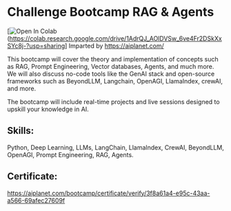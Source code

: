 # Challenge Bootcamp RAG & Agents
[![Open In Colab](https://colab.research.google.com/assets/colab-badge.svg)(https://colab.research.google.com/drive/1AdrQJ_AOlDVSw_6ve4Fr2DSkXxSYc8j-?usp=sharing]
Imparted by https://aiplanet.com/ 

This bootcamp will cover the theory and implementation of concepts such as RAG, Prompt Engineering, Vector databases, Agents, and much more. We will also discuss no-code tools like the GenAI stack and open-source frameworks such as BeyondLLM, Langchain, OpenAGI, LlamaIndex, crewAI, and more.

The bootcamp will include real-time projects and live sessions designed to upskill your knowledge in AI.

## Skills:

Python, Deep Learning, LLMs, LangChain, LlamaIndex, CrewAI, BeyondLLM, OpenAGI, Prompt Engineering, RAG, Agents.

## Certificate:

https://aiplanet.com/bootcamp/certificate/verify/3f8a61a4-e95c-43aa-a566-69afec27609f
